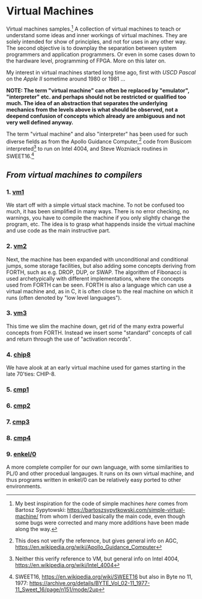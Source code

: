 # Virtual Machines

Virtual machines samples.[^1] A collection of virtual machines to teach or understand
some ideas and inner workings of virtual machines. They are solely intended for show of principles, and not for uses in any other way. The second objective is to downplay the
separation between system programmers and application programmers. Or even
in some cases down to the hardware level, programming of FPGA. More on this later on.

[^1]: My best inspiration for the code of simple machines *here* comes from Bartosz
Sypytowski: https://bartoszsypytkowski.com/simple-virtual-machine/
from whom I derived basically the main code, even though some bugs were corrected
and many more additions have been made along the way.

My interest in virtual machines started long time ago, first with *USCD Pascal*
on the *Apple II* sometime around 1980 or 1981 ...

__NOTE: The term "virtual machine" can often be replaced by "emulator", "interpreter"
etc. and perhaps should not be restricted or qualified too much. The idea of an abstraction
that separates the underlying mechanics from the levels above is what should be observed,
not a deepend confusion of concepts which already are ambiguous and not very well
defined anyway.__

The term "virtual machine" and also "interpreter" has been used for such diverse fields as
from the Apollo Guidance Computer,[^2] code from Busicom interpreted[^3] to run on
Intel 4004, and Steve Wozniack routines in SWEET16.[^4]

[^2]: This does not verify the reference, but gives general info on AGC,
https://en.wikipedia.org/wiki/Apollo_Guidance_Computer 
[^3]: Neither this verify reference to VM, but general info on Intel 4004,
https://en.wikipedia.org/wiki/Intel_4004
[^4]: SWEET16, https://en.wikipedia.org/wiki/SWEET16 but also in Byte no 11, 1977:
https://archive.org/details/BYTE_Vol_02-11_1977-11_Sweet_16/page/n151/mode/2up


## *From virtual machines to compilers*

### 1. [vm1](/vm1)

We start off with a simple virtual stack machine. To not be confused too much, it has been simplified
in many ways. There is no error checking, no warnings, you have to compile the machine if you only
slightly change the program, etc. The idea is to grasp what happends inside the virtual machine
and use code as the main instructive part.

### 2. [vm2](/vm2)

Next, the machine has been expanded with unconditional and conditional jumps, some
storage facilities, but also adding some concepts deriving from FORTH, such as e.g. DROP,
DUP, or SWAP. The algorithm of Fibonacci is used archetypically with different
implementations, where the concepts used from FORTH can be seen. FORTH is also a
language which can use a virtual machine and, as in C, it is often close to the real machine
on which it runs (often denoted by "low level languages").

### 3. [vm3](/vm3)

This time we slim the machine down, get rid of the many extra powerful concepts from FORTH.
Instead we insert some "standard" concepts of call and return through the use of "activation records".


### 4. [chip8](/chip8)

We have alook at an early virtual machine used for games starting in the late 70'ties: CHIP-8. 

### 5. [cmp1](/cmp1)

### 6. [cmp2](/cmp2)

### 7. [cmp3](/cmp3)

### 8. [cmp4](/cmp4)

### 9. [enkel/0](/enkel0)

A more complete compiler for our own language, with some similarities to PL/0 and other procedual
langauges. It runs on its own virtual machine, and thus programs written in enkel/0 can be
relatively easy ported to other environments.

